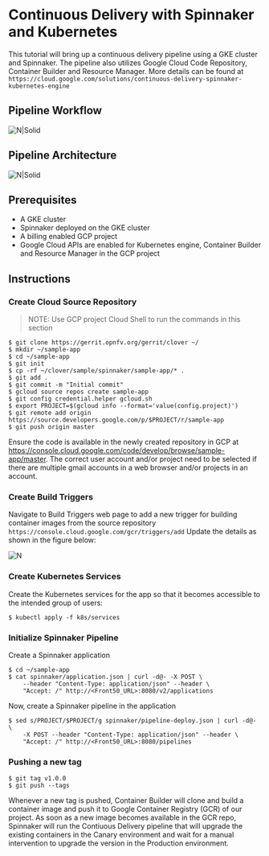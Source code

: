 # Continuous Delivery with Spinnaker and Kubernetes

This tutorial will bring up a continuous delivery pipeline using a GKE cluster and Spinnaker. The pipeline also utilizes Google Cloud Code Repository, Container Builder and Resource Manager. More details can be found at `https://cloud.google.com/solutions/continuous-delivery-spinnaker-kubernetes-engine`

## Pipeline Workflow

![N|Solid](https://cloud.google.com/solutions/images/spin-flow1.svg)

## Pipeline Architecture

![N|Solid](https://cloud.google.com/solutions/images/spin-arch.png)

## Prerequisites

* A GKE cluster
* Spinnaker deployed on the GKE cluster
* A billing enabled GCP project
* Google Cloud APIs are enabled for Kubernetes engine, Container Builder and Resource Manager in the GCP project

## Instructions

### Create Cloud Source Repository

> NOTE: Use GCP project Cloud Shell to run the commands in this section

```
$ git clone https://gerrit.opnfv.org/gerrit/clover ~/
$ mkdir ~/sample-app
$ cd ~/sample-app
$ git init
$ cp -rf ~/clover/sample/spinnaker/sample-app/* .
$ git add .
$ git commit -m "Initial commit"
$ gcloud source repos create sample-app
$ git config credential.helper gcloud.sh
$ export PROJECT=$(gcloud info --format='value(config.project)')
$ git remote add origin https://source.developers.google.com/p/$PROJECT/r/sample-app
$ git push origin master
```
Ensure the code is available in the newly created repository in GCP at https://console.cloud.google.com/code/develop/browse/sample-app/master. The correct user account and/or project need to be selected if there are multiple gmail accounts in a web browser and/or projects in an account.

### Create Build Triggers
Navigate to Build Triggers web page to add a new trigger for building container images from the source repository `https://console.cloud.google.com/gcr/triggers/add`
Update the details as shown in the figure below:

![N](https://cloud.google.com/solutions/images/spin-create-trigger.png)


### Create Kubernetes Services
Create the Kubernetes services for the app so that it becomes accessible to the intended group of users:
```
$ kubectl apply -f k8s/services
```

### Initialize Spinnaker Pipeline
Create a Spinnaker application
```
$ cd ~/sample-app
$ cat spinnaker/application.json | curl -d@- -X POST \
    --header "Content-Type: application/json" --header \
    "Accept: /" http://<Front50_URL>:8080/v2/applications
```
Now, create a Spinnaker pipeline in the application
```
$ sed s/PROJECT/$PROJECT/g spinnaker/pipeline-deploy.json | curl -d@- \
    -X POST --header "Content-Type: application/json" --header \
    "Accept: /" http://<Front50_URL>:8080/pipelines
```

### Pushing a new tag
```
$ git tag v1.0.0
$ git push --tags
```
Whenever a new tag is pushed, Container Builder will clone and build a container image and push it to Google Container Registry (GCR) of our project. As soon as a new image becomes available in the GCR repo, Spinnaker will run the Contiuous Delivery pipeline that will upgrade the existing containers in the Canary environment and wait for a manual intervention to upgrade the version in the Production environment.
